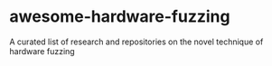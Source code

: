 # awesome-hardware-fuzzing
A curated list of research and repositories on the novel technique of hardware fuzzing
